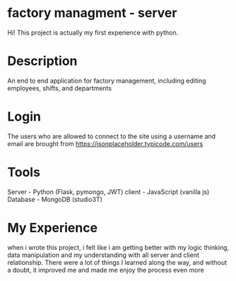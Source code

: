 # factory managment - server

Hi!
This project is actually my first experience with python.

# Description
An end to end application for factory management, including editing employees, shifts, and departments

# Login

The users who are allowed to connect to the site using a username and email are brought from https://jsonplaceholder.typicode.com/users

# Tools
Server - Python (Flask, pymongo, JWT)
client - JavaScript (vanilla js)
Database - MongoDB (studio3T)


# My Experience
when i wrote this project, i felt like i am getting better with my logic thinking, data manipulation and my understanding with all server and client relationship.
There were a lot of things I learned along the way, and without a doubt, it improved me and made me enjoy the process even more
